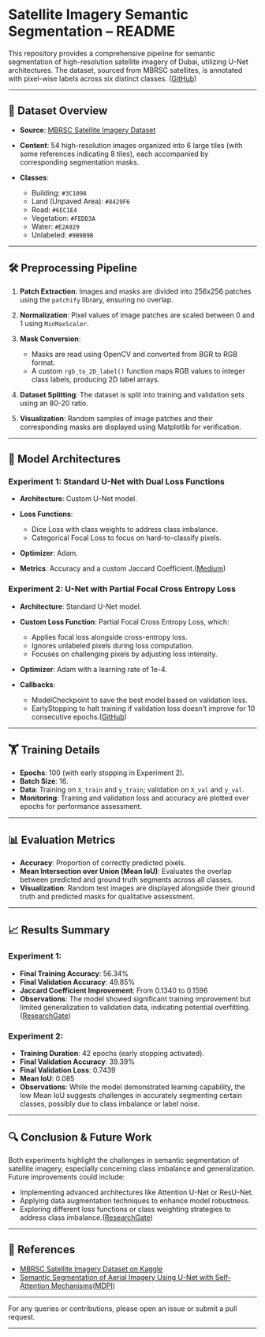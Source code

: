 # Satellite Imagery Semantic Segmentation – README

This repository provides a comprehensive pipeline for semantic segmentation of high-resolution satellite imagery of Dubai, utilizing U-Net architectures. The dataset, sourced from MBRSC satellites, is annotated with pixel-wise labels across six distinct classes. ([GitHub][1])

---

## 📂 Dataset Overview

* **Source**: [MBRSC Satellite Imagery Dataset](https://www.kaggle.com/datasets/muhammadyasirsaleem/satellite-imagery)
* **Content**: 54 high-resolution images organized into 6 large tiles (with some references indicating 8 tiles), each accompanied by corresponding segmentation masks.
* **Classes**:

  * Building: `#3C1098`
  * Land (Unpaved Area): `#8429F6`
  * Road: `#6EC1E4`
  * Vegetation: `#FEDD3A`
  * Water: `#E2A929`
  * Unlabeled: `#9B9B9B`

---

## 🛠️ Preprocessing Pipeline

1. **Patch Extraction**: Images and masks are divided into 256x256 patches using the `patchify` library, ensuring no overlap.
2. **Normalization**: Pixel values of image patches are scaled between 0 and 1 using `MinMaxScaler`.
3. **Mask Conversion**:

   * Masks are read using OpenCV and converted from BGR to RGB format.
   * A custom `rgb_to_2D_label()` function maps RGB values to integer class labels, producing 2D label arrays.
4. **Dataset Splitting**: The dataset is split into training and validation sets using an 80-20 ratio.
5. **Visualization**: Random samples of image patches and their corresponding masks are displayed using Matplotlib for verification.

---

## 🧠 Model Architectures

### Experiment 1: Standard U-Net with Dual Loss Functions

* **Architecture**: Custom U-Net model.
* **Loss Functions**:

  * Dice Loss with class weights to address class imbalance.
  * Categorical Focal Loss to focus on hard-to-classify pixels.
* **Optimizer**: Adam.
* **Metrics**: Accuracy and a custom Jaccard Coefficient.([Medium][2])

### Experiment 2: U-Net with Partial Focal Cross Entropy Loss

* **Architecture**: Standard U-Net model.
* **Custom Loss Function**: Partial Focal Cross Entropy Loss, which:

  * Applies focal loss alongside cross-entropy loss.
  * Ignores unlabeled pixels during loss computation.
  * Focuses on challenging pixels by adjusting loss intensity.
* **Optimizer**: Adam with a learning rate of 1e-4.
* **Callbacks**:

  * ModelCheckpoint to save the best model based on validation loss.
  * EarlyStopping to halt training if validation loss doesn't improve for 10 consecutive epochs.([GitHub][3])

---

## 🏋️ Training Details

* **Epochs**: 100 (with early stopping in Experiment 2).
* **Batch Size**: 16.
* **Data**: Training on `X_train` and `y_train`; validation on `X_val` and `y_val`.
* **Monitoring**: Training and validation loss and accuracy are plotted over epochs for performance assessment.

---

## 📊 Evaluation Metrics

* **Accuracy**: Proportion of correctly predicted pixels.
* **Mean Intersection over Union (Mean IoU)**: Evaluates the overlap between predicted and ground truth segments across all classes.
* **Visualization**: Random test images are displayed alongside their ground truth and predicted masks for qualitative assessment.

---

## 📈 Results Summary

### Experiment 1:

* **Final Training Accuracy**: 56.34%
* **Final Validation Accuracy**: 49.85%
* **Jaccard Coefficient Improvement**: From 0.1340 to 0.1596
* **Observations**: The model showed significant training improvement but limited generalization to validation data, indicating potential overfitting.([ResearchGate][4])

### Experiment 2:

* **Training Duration**: 42 epochs (early stopping activated).
* **Final Validation Accuracy**: 39.39%
* **Final Validation Loss**: 0.7439
* **Mean IoU**: 0.085
* **Observations**: While the model demonstrated learning capability, the low Mean IoU suggests challenges in accurately segmenting certain classes, possibly due to class imbalance or label noise.

---

## 🔍 Conclusion & Future Work

Both experiments highlight the challenges in semantic segmentation of satellite imagery, especially concerning class imbalance and generalization. Future improvements could include:

* Implementing advanced architectures like Attention U-Net or ResU-Net.
* Applying data augmentation techniques to enhance model robustness.
* Exploring different loss functions or class weighting strategies to address class imbalance.([ResearchGate][4])

---

## 📎 References

* [MBRSC Satellite Imagery Dataset on Kaggle](https://www.kaggle.com/datasets/muhammadyasirsaleem/satellite-imagery)
* [Semantic Segmentation of Aerial Imagery Using U-Net with Self-Attention Mechanisms](https://www.mdpi.com/2076-3417/14/9/3712)([MDPI][5])

---

For any queries or contributions, please open an issue or submit a pull request.

---

[1]: https://github.com/ayushdabra/dubai-satellite-imagery-segmentation?utm_source=chatgpt.com "ayushdabra/dubai-satellite-imagery-segmentation - GitHub"
[2]: https://ueberf.medium.com/creating-a-dataset-of-satellite-images-for-stylegan-training-8eff8fd56e68?utm_source=chatgpt.com "Creating a dataset of satellite images for StyleGAN training"
[3]: https://github.com/ad-1/u-net-aerial-imagery-segmentation?utm_source=chatgpt.com "ad-1/u-net-aerial-imagery-segmentation - GitHub"
[4]: https://www.researchgate.net/publication/390823616_Semantic_Segmentation_of_Satellite_Images_using_2_various_U-Net_Architectures_A_Comparison_Study?utm_source=chatgpt.com "Semantic Segmentation of Satellite Images using 2 various U-Net ..."
[5]: https://www.mdpi.com/2076-3417/14/9/3712?utm_source=chatgpt.com "Semantic Segmentation of Aerial Imagery Using U-Net with Self ..."
